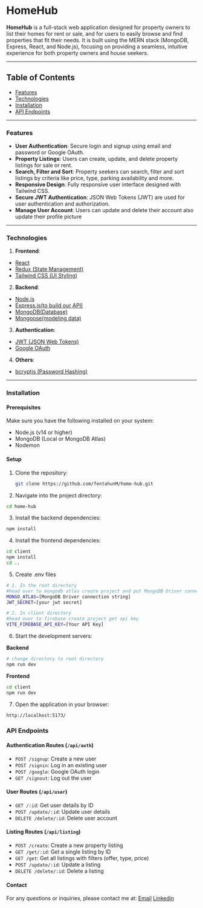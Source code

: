 # HomeHub

**HomeHub** is a full-stack web application designed for property owners to list their homes for rent or sale, and for users to easily browse and find properties that fit their needs.
It is built using the MERN stack (MongoDB, Express, React, and Node.js), focusing on providing a seamless, intuitive experience for both property owners and house seekers.

---

## **Table of Contents**

- [Features](#features)
- [Technologies](#technologies)
- [Installation](#installation)
- [API Endpoints](#api-endpoints)

---

### **Features**

- **User Authentication**: Secure login and signup using email and password or Google OAuth.
- **Property Listings**: Users can create, update, and delete property listings for sale or rent.
- **Search, Filter and Sort**: Property seekers can search, filter and sort listings by criteria like price, type, parking availability and more.
- **Responsive Design**: Fully responsive user interface designed with Tailwind CSS.
- **Secure JWT Authentication**: JSON Web Tokens (JWT) are used for user authentication and authorization.
- **Manage User Account**: Users can update and delete their account also update their profile picture

---

### **Technologies**

1. **Frontend**:

- [React](https://react.dev/)
- [Redux (State Management)]('https://react-redux.js.org/)
- [Tailwind CSS (UI Styling)]('https://tailwindcss.com/)

2. **Backend**:

- [Node.js](https://nodejs.org/en)
- [Express.js(to build our API)](https://expressjs.com/)
- [MongoDB(Database)](https://www.mongodb.com/)
- [Mongoose(modeling data)](https://mongoosejs.com/)

3. **Authentication**:

- [JWT (JSON Web Tokens)](https://jwt.io/)
- [Google OAuth](https://developers.google.com/identity)

4. **Others**:

- [bcryptjs (Password Hashing)](https://www.npmjs.com/package/bcryptjs)

---

### **Installation**

#### **Prerequisites**

Make sure you have the following installed on your system:

- Node.js (v14 or higher)
- MongoDB (Local or MongoDB Atlas)
- Nodemon

#### **Setup**

1. Clone the repository:
   ```bash
   git clone https://github.com/fentahunM/home-hub.git
   ```
2. Navigate into the project directory:

```bash
cd home-hub
```

3. Install the backend dependencies:

```bash
npm install
```

4. Install the frontend dependencies:

```bash
cd client
npm install
cd ..
```

5. Create .env files

```bash
# 1. In the root directory
#head over to mongodb atlas create project and put MongoDB Driver connection string here
MONGO_ATLAS=[MongoDB Driver connection string]
JWT_SECRET=[your jwt secret]

# 2. In client directory
#head over to firebase create project get api key
VITE_FIREBASE_API_KEY=[Your API Key]
```

6. Start the development servers:

**Backend**

```bash
# change directory to root directory
npm run dev
```

**Frontend**

```bash
cd client
npm run dev
```

7. Open the application in your browser:

```bash
http://localhost:5173/
```

### **API Endpoints**

#### **Authentication Routes (`/api/auth`)**

- `POST /signup`: Create a new user
- `POST /signin`: Log in an existing user
- `POST /google`: Google OAuth login
- `GET /signout`: Log out the user

#### **User Routes (`/api/user`)**

- `GET /:id`: Get user details by ID
- `POST /update/:id`: Update user details
- `DELETE /delete/:id`: Delete user account

#### **Listing Routes (`/api/listing`)**

- `POST /create`: Create a new property listing
- `GET /get/:id`: Get a single listing by ID
- `GET /get`: Get all listings with filters (offer, type, price)
- `POST /update/:id`: Update a listing
- `DELETE /delete/:id`: Delete a listing

#### Contact

For any questions or inquiries, please contact me at:
[Email](mailto:fantahun360@gmail.com)
[Linkedin](https://www.linkedin.com/in/fentahun-mengie-1820bb301/)
